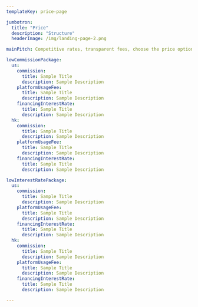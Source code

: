 ```yaml
---
templateKey: price-page

jumbotron:
  title: "Price"
  description: "Structure"
  headerImage: /img/landing-page-2.png

mainPitch: Competitive rates, transparent fees, choose the price option that’s right for you.

lowCommissionPackage:
  us:
    commission:
      title: Sample Title
      description: Sample Description
    platformUsageFee:
      title: Sample Title
      description: Sample Description
    financingInterestRate:
      title: Sample Title
      description: Sample Description
  hk:
    commission:
      title: Sample Title
      description: Sample Description
    platformUsageFee:
      title: Sample Title
      description: Sample Description
    financingInterestRate:
      title: Sample Title
      description: Sample Description

lowInterestRatePackage:
  us:
    commission:
      title: Sample Title
      description: Sample Description
    platformUsageFee:
      title: Sample Title
      description: Sample Description
    financingInterestRate:
      title: Sample Title
      description: Sample Description
  hk:
    commission:
      title: Sample Title
      description: Sample Description
    platformUsageFee:
      title: Sample Title
      description: Sample Description
    financingInterestRate:
      title: Sample Title
      description: Sample Description

---
```


